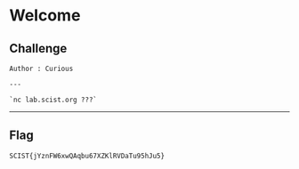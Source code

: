 # Welcome

## Challenge
```
Author : Curious

---

`nc lab.scist.org ???`
```

---
## Flag
```
SCIST{jYznFW6xwQAqbu67XZKlRVDaTu95hJu5}
```